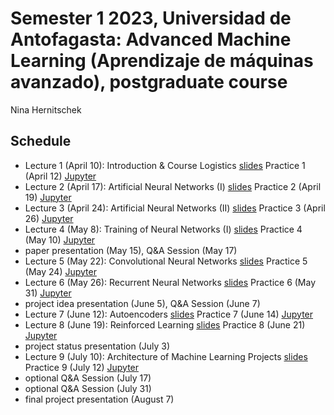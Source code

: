 # Semester 1 2023, Universidad de Antofagasta:  Advanced Machine Learning (Aprendizaje de máquinas avanzado), postgraduate course


Nina Hernitschek

## Schedule

* Lecture 1 (April 10): Introduction & Course Logistics   [slides](lecture_slides/advanced_machine_learning_lecture1_introduction.pdf) Practice 1 (April 12) [Jupyter](class_notebooks/lecture_1.ipynb)
* Lecture 2 (April 17): Artificial Neural Networks (I)  [slides](lecture_slides/advanced_machine_learning_lecture2_artificial_neural_networks_I.pdf) Practice 2 (April 19) [Jupyter](class_notebooks/lecture_2.ipynb)
* Lecture 3 (April 24): Artificial Neural Networks (II)  [slides](lecture_slides/advanced_machine_learning_lecture3_artificial_neural_networks_II.pdf) Practice 3 (April 26) [Jupyter](class_notebooks/lecture_3.ipynb)
* Lecture 4 (May 8): Training of Neural Networks (I)  [slides](lecture_slides/advanced_machine_learning_lecture4_training_of_neural_networks.pdf) Practice 4 (May 10) [Jupyter](class_notebooks/lecture_4.ipynb)
* paper presentation (May 15), Q&A Session (May 17)
* Lecture 5 (May 22): Convolutional Neural Networks  [slides](lecture_slides/advanced_machine_learning_lecture5_convolutional_neural_networks.pdf) Practice 5 (May 24) [Jupyter](class_notebooks/lecture_5.ipynb)
* Lecture 6 (May 26): Recurrent Neural Networks  [slides](lecture_slides/advanced_machine_learning_lecture6_recurrent_neural_networks.pdf) Practice 6 (May 31) [Jupyter](class_notebooks/lecture_6.ipynb)
* project idea presentation (June 5), Q&A Session (June 7)
* Lecture 7 (June 12): Autoencoders  [slides](lecture_slides/advanced_machine_learning_lecture7_autoencoders.pdf) Practice 7 (June 14) [Jupyter](class_notebooks/lecture_7.ipynb)
* Lecture 8 (June 19): Reinforced Learning  [slides](lecture_slides/advanced_machine_learning_lecture8_reinforced_learning.pdf) Practice 8 (June 21) [Jupyter](class_notebooks/lecture_8.ipynb)
* project status presentation (July 3)
* Lecture 9 (July 10): Architecture of Machine Learning Projects  [slides](lecture_slides/advanced_machine_learning_lecture8_architecture_of_machine_learning_projects.pdf) Practice 9 (July 12) [Jupyter](class_notebooks/lecture_9.ipynb)
* optional Q&A Session (July 17)
* optional Q&A Session (July 31)
* final project presentation (August 7)
